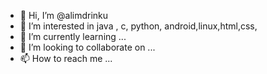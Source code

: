 - 👋 Hi, I’m @alimdrinku
- 👀 I’m interested in java , c, python, android,linux,html,css,
- 🌱 I’m currently learning ...
- 💞️ I’m looking to collaborate on ...
- 📫 How to reach me ...

<!---
alimdrinku/alimdrinku is a ✨ special ✨ repository because its `README.md` (this file) appears on your GitHub profile.
You can click the Preview link to take a look at your changes.
--->
